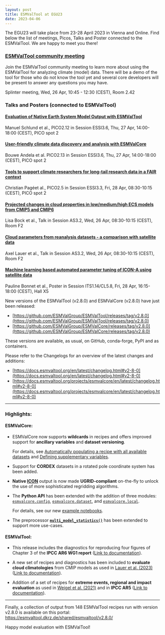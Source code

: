 ```yaml
---
layout: post
title: ESMValTool at EGU23
date: 2023-04-06
---
```


The EGU23 will take place from 23-28 April 2023 in Vienna and Online. Find below the list of meetings, Picos, Talks and Poster connected to the ESMValTool. We are happy to meet you there!


### [ESMValTool community meeting](https://meetingorganizer.copernicus.org/EGU23/session/47852)

Join the ESMValTool community meeting to learn more about using the ESMValTool for analyzing climate (model) data. There will be a demo of the tool for those who do not know the tool yet and several core developers will be present to answer any questions you may have.

Splinter meeting, Wed, 26 Apr, 10:45 - 12:30 (CEST), Room 2.42


### Talks and Posters (connected to ESMValTool)


#### [Evaluation of Native Earth System Model Output with ESMValTool](https://meetingorganizer.copernicus.org/EGU23/EGU23-7461.html)
Manuel Schlund et al., PICO2.12 in Session ESSI3.6,  Thu, 27 Apr, 14:00-18:00 (CEST), PICO spot 2


#### [User-friendly climate data discovery and analysis with ESMValCore](https://meetingorganizer.copernicus.org/EGU23/EGU23-9782.html)
Bouwe Andela et al. PICO2.13 in Session ESSI3.6, Thu, 27 Apr, 14:00-18:00 (CEST), PICO spot 2


#### [Tools to support climate researchers for long-tail research data in a FAIR context](https://meetingorganizer.copernicus.org/EGU23/EGU23-8170.html)
Christian Pagéet al., PICO2.5 in Session ESSI3.3, Fri, 28 Apr, 08:30-10:15 (CEST), PICO spot 2


#### [Projected changes in cloud properties in low/medium/high ECS models from CMIP5 and CMIP6](https://meetingorganizer.copernicus.org/EGU23/EGU23-11310.html)
Lisa Bock et al., Talk in Session AS3.2, Wed, 26 Apr, 08:30-10:15 (CEST), Room F2


#### [Cloud parameters from reanalysis datasets - a comparison with satellite data](https://meetingorganizer.copernicus.org/EGU23/EGU23-6535.html)
Axel Lauer et al., Talk in Session AS3.2, Wed, 26 Apr, 08:30-10:15 (CEST), Room F2  


#### [Machine learning based automated parameter tuning of ICON-A using satellite data](https://meetingorganizer.copernicus.org/EGU23/EGU23-2541.html)
Pauline Bonnet et al., Poster in Session ITS1.14/CL5.8, Fri, 28 Apr, 16:15-18:00 (CEST), Hall X5








New versions of the ESMValTool (v2.8.0) and ESMValCore (v2.8.0) have just been released:
-	[https://github.com/ESMValGroup/ESMValTool/releases/tag/v2.8.0](https://github.com/ESMValGroup/ESMValTool/releases/tag/v2.8.0)
-	[https://github.com/ESMValGroup/ESMValCore/releases/tag/v2.8.0](https://github.com/ESMValGroup/ESMValCore/releases/tag/v2.8.0) 

These versions are available, as usual, on GitHub, conda-forge, PyPI and as containers. 

Please refer to the Changelogs for an overview of the latest changes and additions:
-	[https://docs.esmvaltool.org/en/latest/changelog.html#v2-8-0](https://docs.esmvaltool.org/en/latest/changelog.html#v2-8-0)
-	[https://docs.esmvaltool.org/projects/esmvalcore/en/latest/changelog.html#v2-8-0](https://docs.esmvaltool.org/projects/esmvalcore/en/latest/changelog.html#v2-8-0) 

-------------------

### Highlights:
#### ESMValCore:

- ESMValCore now supports **wildcards** in recipes and offers improved support for
  **ancillary variables** and **dataset versioning**. 
   
  For details, see [Automatically populating a recipe with all available datasets](https://docs.esmvaltool.org/projects/esmvalcore/en/latest/recipe/overview.html#dataset-wildcards) and [Defining supplementary variables](https://docs.esmvaltool.org/projects/esmvalcore/en/latest/recipe/overview.html#supplementary-variables).

- Support for **CORDEX** datasets in a rotated pole coordinate system has been added.

- **Native [ICON](https://docs.esmvaltool.org/projects/esmvalcore/en/latest/quickstart/find_data.html#read-icon)** output is now made **UGRID-compliant**
  on-the-fly to unlock the use of more sophisticated regridding algorithms.
   
- The **Python API** has been extended with the addition of three modules: [`esmvalcore.config`](https://docs.esmvaltool.org/projects/esmvalcore/en/latest/api/esmvalcore.config.html#module-esmvalcore.config), [`esmvalcore.dataset`](https://docs.esmvaltool.org/projects/esmvalcore/en/latest/api/esmvalcore.dataset.html#module-esmvalcore.dataset), and [`esmvalcore.local`](https://docs.esmvaltool.org/projects/esmvalcore/en/latest/api/esmvalcore.local.html#module-esmvalcore.local). 
   
   For details, see our new [example notebooks](https://docs.esmvaltool.org/projects/esmvalcore/en/latest/example-notebooks.html).

- The preprocessor **[`multi_model_statistics()`](https://docs.esmvaltool.org/projects/esmvalcore/en/latest/recipe/preprocessor.html#multi-model-statistics)**
  has been extended to support more use-cases.
   
#### ESMValTool:

- This release includes the diagnostics for reproducing four figures of Chapter 3 of the **IPCC AR6 WG1 report**
  ([Link to documentation](https://docs.esmvaltool.org/en/latest/recipes/recipe_ipccwg1ar6ch3.html)).
   
-  A new set of recipes and diagnostics has been included to **evaluate cloud
   climatologies** from CMIP models as used in [Lauer et al. (2023)](https://doi.org/10.1175/JCLI-D-22-0181.1) ([Link to documentation](https://docs.esmvaltool.org/en/latest/recipes/recipe_clouds.html)).
   
-  Addition of a set of recipes for **extreme events, regional and impact 
   evaluation** as used in [Weigel et al. (2021)](https://doi.org/10.5194/gmd-14-3159-2021) and in **IPCC AR5**
   ([Link to documentation](https://docs.esmvaltool.org/en/latest/recipes/recipe_ipccwg1ar5ch9.html)).

-------------------

Finally, a collection of output from 148 ESMValTool recipes run with version v2.8.0 is available on this portal: https://esmvaltool.dkrz.de/shared/esmvaltool/v2.8.0/ 

Happy model evaluation with ESMValTool!
